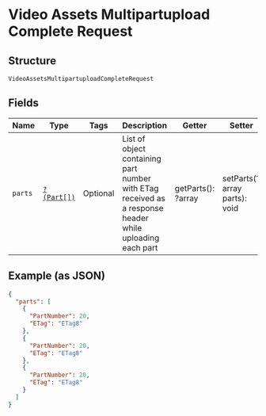 
# Video Assets Multipartupload Complete Request

## Structure

`VideoAssetsMultipartuploadCompleteRequest`

## Fields

| Name | Type | Tags | Description | Getter | Setter |
|  --- | --- | --- | --- | --- | --- |
| `parts` | [`?(Part[])`](../../doc/models/part.md) | Optional | List of object containing part number with ETag received as a response header while uploading each part | getParts(): ?array | setParts(?array parts): void |

## Example (as JSON)

```json
{
  "parts": [
    {
      "PartNumber": 20,
      "ETag": "ETag8"
    },
    {
      "PartNumber": 20,
      "ETag": "ETag8"
    },
    {
      "PartNumber": 20,
      "ETag": "ETag8"
    }
  ]
}
```

